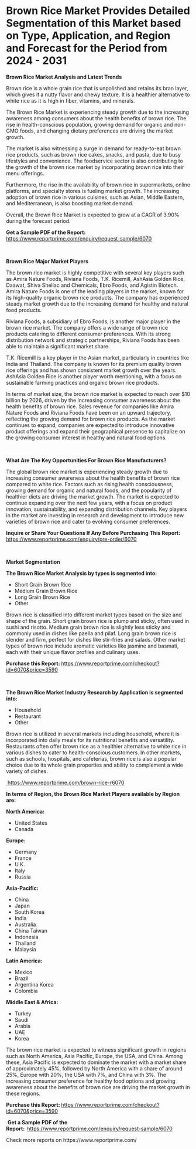 <p><h1>Brown Rice Market Provides Detailed Segmentation of this Market based on Type, Application, and Region and Forecast for the Period from 2024 - 2031</h1></p><p><strong>Brown Rice Market Analysis and Latest Trends</strong></p>
<p><p>Brown rice is a whole grain rice that is unpolished and retains its bran layer, which gives it a nutty flavor and chewy texture. It is a healthier alternative to white rice as it is high in fiber, vitamins, and minerals.</p><p>The Brown Rice Market is experiencing steady growth due to the increasing awareness among consumers about the health benefits of brown rice. The rise in health-conscious population, growing demand for organic and non-GMO foods, and changing dietary preferences are driving the market growth.</p><p>The market is also witnessing a surge in demand for ready-to-eat brown rice products, such as brown rice cakes, snacks, and pasta, due to busy lifestyles and convenience. The foodservice sector is also contributing to the growth of the brown rice market by incorporating brown rice into their menu offerings.</p><p>Furthermore, the rise in the availability of brown rice in supermarkets, online platforms, and specialty stores is fueling market growth. The increasing adoption of brown rice in various cuisines, such as Asian, Middle Eastern, and Mediterranean, is also boosting market demand.</p><p>Overall, the Brown Rice Market is expected to grow at a CAGR of 3.90% during the forecast period.</p></p>
<p><strong>Get a Sample PDF of the Report:&nbsp;</strong> <a href="https://www.reportprime.com/enquiry/request-sample/6070">https://www.reportprime.com/enquiry/request-sample/6070</a></p>
<p>&nbsp;</p>
<p><strong>Brown Rice Major Market Players</strong></p>
<p><p>The brown rice market is highly competitive with several key players such as Amira Nature Foods, Riviana Foods, T.K. Ricemill, AshAsia Golden Rice, Daawat, Shiva Shellac and Chemicals, Ebro Foods, and Agistin Biotech. Amira Nature Foods is one of the leading players in the market, known for its high-quality organic brown rice products. The company has experienced steady market growth due to the increasing demand for healthy and natural food products.</p><p>Riviana Foods, a subsidiary of Ebro Foods, is another major player in the brown rice market. The company offers a wide range of brown rice products catering to different consumer preferences. With its strong distribution network and strategic partnerships, Riviana Foods has been able to maintain a significant market share.</p><p>T.K. Ricemill is a key player in the Asian market, particularly in countries like India and Thailand. The company is known for its premium quality brown rice offerings and has shown consistent market growth over the years. AshAsia Golden Rice is another player worth mentioning, with a focus on sustainable farming practices and organic brown rice products.</p><p>In terms of market size, the brown rice market is expected to reach over $10 billion by 2026, driven by the increasing consumer awareness about the health benefits of brown rice. Sales revenue for companies like Amira Nature Foods and Riviana Foods have been on an upward trajectory, reflecting the growing demand for brown rice products. As the market continues to expand, companies are expected to introduce innovative product offerings and expand their geographical presence to capitalize on the growing consumer interest in healthy and natural food options.</p></p>
<p>&nbsp;</p>
<p><strong>What Are The Key Opportunities For Brown Rice Manufacturers?</strong></p>
<p><p>The global brown rice market is experiencing steady growth due to increasing consumer awareness about the health benefits of brown rice compared to white rice. Factors such as rising health consciousness, growing demand for organic and natural foods, and the popularity of healthier diets are driving the market growth. The market is expected to continue expanding over the next few years, with a focus on product innovation, sustainability, and expanding distribution channels. Key players in the market are investing in research and development to introduce new varieties of brown rice and cater to evolving consumer preferences.</p></p>
<p><strong>Inquire or Share Your Questions If Any Before Purchasing This Report:</strong> <a href="https://www.reportprime.com/enquiry/pre-order/6070">https://www.reportprime.com/enquiry/pre-order/6070</a></p>
<p>&nbsp;</p>
<p><strong>Market Segmentation</strong></p>
<p><strong>The Brown Rice Market Analysis by types is segmented into:</strong></p>
<p><ul><li>Short Grain Brown Rice</li><li>Medium Grain Brown Rice</li><li>Long Grain Brown Rice</li><li>Other</li></ul></p>
<p><p>Brown rice is classified into different market types based on the size and shape of the grain. Short grain brown rice is plump and sticky, often used in sushi and risotto. Medium grain brown rice is slightly less sticky and commonly used in dishes like paella and pilaf. Long grain brown rice is slender and firm, perfect for dishes like stir-fries and salads. Other market types of brown rice include aromatic varieties like jasmine and basmati, each with their unique flavor profiles and culinary uses.</p></p>
<p><strong>Purchase this Report:&nbsp;</strong><a href="https://www.reportprime.com/checkout?id=6070&price=3590">https://www.reportprime.com/checkout?id=6070&price=3590</a></p>
<p>&nbsp;</p>
<p><strong>The Brown Rice Market Industry Research by Application is segmented into:</strong></p>
<p><ul><li>Household</li><li>Restaurant</li><li>Other</li></ul></p>
<p><p>Brown rice is utilized in several markets including household, where it is incorporated into daily meals for its nutritional benefits and versatility. Restaurants often offer brown rice as a healthier alternative to white rice in various dishes to cater to health-conscious customers. In other markets, such as schools, hospitals, and cafeterias, brown rice is also a popular choice due to its whole grain properties and ability to complement a wide variety of dishes.</p></p>
<p><a href="https://www.reportprime.com/brown-rice-r6070">&nbsp;https://www.reportprime.com/brown-rice-r6070</a></p>
<p><strong>In terms of Region, the Brown Rice Market Players available by Region are:</strong></p>
<p>
    <p> <strong> North America: </strong>
        <ul>
            <li>United States</li>
            <li>Canada</li>
        </ul>
        </p> 
    <p> <strong> Europe: </strong>
        <ul>
            <li>Germany</li>
            <li>France</li>
            <li>U.K.</li>
            <li>Italy</li>
            <li>Russia</li>
        </ul>
        </p> 
    <p> <strong> Asia-Pacific: </strong>
        <ul>
            <li>China</li>
            <li>Japan</li>
            <li>South Korea</li>
            <li>India</li>
            <li>Australia</li>
            <li>China Taiwan</li>
            <li>Indonesia</li>
            <li>Thailand</li>
            <li>Malaysia</li>
        </ul>
        </p> 
    <p> <strong> Latin America: </strong>
        <ul>
            <li>Mexico</li>
            <li>Brazil</li>
            <li>Argentina Korea</li>
            <li>Colombia</li>
        </ul>
        </p> 
    <p> <strong> Middle East & Africa: </strong>
        <ul>
            <li>Turkey</li>
            <li>Saudi</li>
            <li>Arabia</li>
            <li>UAE</li>
            <li>Korea</li>
        </ul>
    </p>
    </p>
<p><p>The brown rice market is expected to witness significant growth in regions such as North America, Asia Pacific, Europe, the USA, and China. Among these, Asia Pacific is expected to dominate the market with a market share of approximately 45%, followed by North America with a share of around 25%, Europe with 20%, the USA with 7%, and China with 3%. The increasing consumer preference for healthy food options and growing awareness about the benefits of brown rice are driving the market growth in these regions.</p></p>
<p><strong>Purchase this Report: </strong><a href="https://www.reportprime.com/checkout?id=6070&price=3590">https://www.reportprime.com/checkout?id=6070&price=3590</a></p>
<p>&nbsp;<strong>Get a Sample PDF of the Report:&nbsp;&nbsp;</strong><a href="https://www.reportprime.com/enquiry/request-sample/6070">https://www.reportprime.com/enquiry/request-sample/6070</a></p>
<p><strong></strong></p>
<p>Check more reports on https://www.reportprime.com/</p>